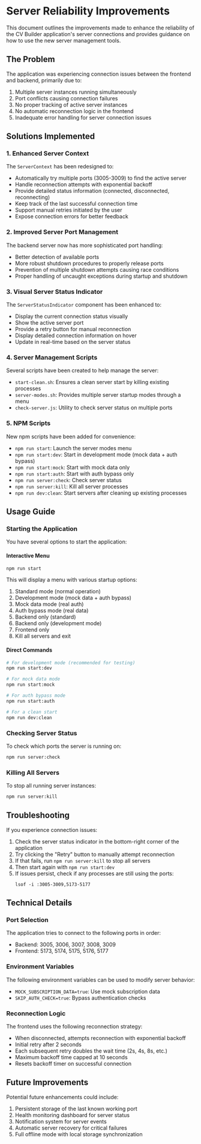 # Server Reliability Improvements

This document outlines the improvements made to enhance the reliability of the CV Builder application's server connections and provides guidance on how to use the new server management tools.

## The Problem

The application was experiencing connection issues between the frontend and backend, primarily due to:

1. Multiple server instances running simultaneously
2. Port conflicts causing connection failures
3. No proper tracking of active server instances
4. No automatic reconnection logic in the frontend
5. Inadequate error handling for server connection issues

## Solutions Implemented

### 1. Enhanced Server Context

The `ServerContext` has been redesigned to:

- Automatically try multiple ports (3005-3009) to find the active server
- Handle reconnection attempts with exponential backoff
- Provide detailed status information (connected, disconnected, reconnecting)
- Keep track of the last successful connection time
- Support manual retries initiated by the user
- Expose connection errors for better feedback

### 2. Improved Server Port Management

The backend server now has more sophisticated port handling:

- Better detection of available ports
- More robust shutdown procedures to properly release ports
- Prevention of multiple shutdown attempts causing race conditions
- Proper handling of uncaught exceptions during startup and shutdown

### 3. Visual Server Status Indicator

The `ServerStatusIndicator` component has been enhanced to:

- Display the current connection status visually
- Show the active server port
- Provide a retry button for manual reconnection
- Display detailed connection information on hover
- Update in real-time based on the server status

### 4. Server Management Scripts

Several scripts have been created to help manage the server:

- `start-clean.sh`: Ensures a clean server start by killing existing processes
- `server-modes.sh`: Provides multiple server startup modes through a menu
- `check-server.js`: Utility to check server status on multiple ports

### 5. NPM Scripts

New npm scripts have been added for convenience:

- `npm run start`: Launch the server modes menu
- `npm run start:dev`: Start in development mode (mock data + auth bypass)
- `npm run start:mock`: Start with mock data only
- `npm run start:auth`: Start with auth bypass only
- `npm run server:check`: Check server status
- `npm run server:kill`: Kill all server processes
- `npm run dev:clean`: Start servers after cleaning up existing processes

## Usage Guide

### Starting the Application

You have several options to start the application:

#### Interactive Menu

```bash
npm run start
```

This will display a menu with various startup options:

1. Standard mode (normal operation)
2. Development mode (mock data + auth bypass)
3. Mock data mode (real auth)
4. Auth bypass mode (real data)
5. Backend only (standard)
6. Backend only (development mode)
7. Frontend only
0. Kill all servers and exit

#### Direct Commands

```bash
# For development mode (recommended for testing)
npm run start:dev

# For mock data mode
npm run start:mock

# For auth bypass mode
npm run start:auth

# For a clean start
npm run dev:clean
```

### Checking Server Status

To check which ports the server is running on:

```bash
npm run server:check
```

### Killing All Servers

To stop all running server instances:

```bash
npm run server:kill
```

## Troubleshooting

If you experience connection issues:

1. Check the server status indicator in the bottom-right corner of the application
2. Try clicking the "Retry" button to manually attempt reconnection
3. If that fails, run `npm run server:kill` to stop all servers
4. Then start again with `npm run start:dev`
5. If issues persist, check if any processes are still using the ports:
   ```
   lsof -i :3005-3009,5173-5177
   ```

## Technical Details

### Port Selection

The application tries to connect to the following ports in order:
- Backend: 3005, 3006, 3007, 3008, 3009
- Frontend: 5173, 5174, 5175, 5176, 5177

### Environment Variables

The following environment variables can be used to modify server behavior:

- `MOCK_SUBSCRIPTION_DATA=true`: Use mock subscription data
- `SKIP_AUTH_CHECK=true`: Bypass authentication checks

### Reconnection Logic

The frontend uses the following reconnection strategy:
- When disconnected, attempts reconnection with exponential backoff
- Initial retry after 2 seconds
- Each subsequent retry doubles the wait time (2s, 4s, 8s, etc.)
- Maximum backoff time capped at 10 seconds
- Resets backoff timer on successful connection

## Future Improvements

Potential future enhancements could include:

1. Persistent storage of the last known working port
2. Health monitoring dashboard for server status
3. Notification system for server events
4. Automatic server recovery for critical failures
5. Full offline mode with local storage synchronization 